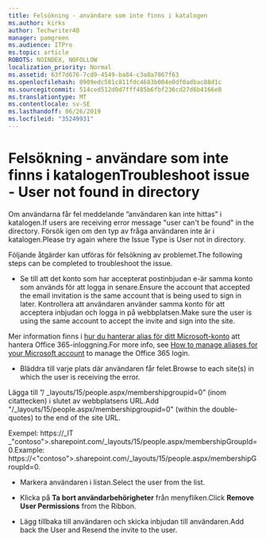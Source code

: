```yaml
---
title: Felsökning - användare som inte finns i katalogen
ms.author: kirks
author: Techwriter40
manager: pamgreen
ms.audience: ITPro
ms.topic: article
ROBOTS: NOINDEX, NOFOLLOW
localization_priority: Normal
ms.assetid: 63f7d676-7cd9-4549-ba84-c3a8a7867f63
ms.openlocfilehash: 0909edc581c811fdc4683b004e0df0adbac88d1c
ms.sourcegitcommit: 514ced512d0d7fff485b6fbf236cd27d6b4166e0
ms.translationtype: MT
ms.contentlocale: sv-SE
ms.lasthandoff: 06/26/2019
ms.locfileid: "35249931"
---
```

# <a name="troubleshoot-issue---user-not-found-in-directory"></a><span data-ttu-id="f4a58-102">Felsökning - användare som inte finns i katalogen</span><span class="sxs-lookup"><span data-stu-id="f4a58-102">Troubleshoot issue - User not found in directory</span></span>

<span data-ttu-id="f4a58-103">Om användarna får fel meddelande ”användaren kan inte hittas” i katalogen.</span><span class="sxs-lookup"><span data-stu-id="f4a58-103">If users are receiving error message "user can't be found" in the directory.</span></span> <span data-ttu-id="f4a58-104">Försök igen om den typ av fråga användaren inte är i katalogen.</span><span class="sxs-lookup"><span data-stu-id="f4a58-104">Please try again where the Issue Type is User not in directory.</span></span>

<span data-ttu-id="f4a58-105">Följande åtgärder kan utföras för felsökning av problemet.</span><span class="sxs-lookup"><span data-stu-id="f4a58-105">The following steps can be completed to troubleshoot the issue.</span></span>

- <span data-ttu-id="f4a58-106">Se till att det konto som har accepterat postinbjudan e-är samma konto som används för att logga in senare.</span><span class="sxs-lookup"><span data-stu-id="f4a58-106">Ensure the account that accepted the email invitation is the same account that is being used to sign in later.</span></span> <span data-ttu-id="f4a58-107">Kontrollera att användaren använder samma konto för att acceptera inbjudan och logga in på webbplatsen.</span><span class="sxs-lookup"><span data-stu-id="f4a58-107">Make sure the user is using the same account to accept the invite and sign into the site.</span></span> 

<span data-ttu-id="f4a58-108">Mer information finns i [hur du hanterar alias för ditt Microsoft-konto</a> att hantera Office 365-inloggning](https://support.microsoft.com/help/12407/microsoft-account-how-to-manage-aliases).</span><span class="sxs-lookup"><span data-stu-id="f4a58-108">For more info, see [How to manage aliases for your Microsoft account</a> to manage the Office 365 login](https://support.microsoft.com/help/12407/microsoft-account-how-to-manage-aliases).</span></span> 

- <span data-ttu-id="f4a58-109">Bläddra till varje plats där användaren får felet.</span><span class="sxs-lookup"><span data-stu-id="f4a58-109">Browse to each site(s) in which the user is receiving the error.</span></span> 

<span data-ttu-id="f4a58-110">Lägga till ”/ _layouts/15/people.aspx/membershipgroupid=0” (inom citattecken) i slutet av webbplatsens URL.</span><span class="sxs-lookup"><span data-stu-id="f4a58-110">Add "/_layouts/15/people.aspx/membershipgroupid=0" (within the double-quotes) to the end of the site URL.</span></span> 

<span data-ttu-id="f4a58-111">Exempel: https://_lT _"contoso">.sharepoint.com/_layouts/15/people.aspx/membershipGroupId=0.</span><span class="sxs-lookup"><span data-stu-id="f4a58-111">Example: https://<"contoso">.sharepoint.com/_layouts/15/people.aspx/membershipGroupId=0.</span></span>

- <span data-ttu-id="f4a58-112">Markera användaren i listan.</span><span class="sxs-lookup"><span data-stu-id="f4a58-112">Select the user from the list.</span></span>

- <span data-ttu-id="f4a58-113">Klicka på **Ta bort användarbehörigheter** från menyfliken.</span><span class="sxs-lookup"><span data-stu-id="f4a58-113">Click **Remove User Permissions** from the Ribbon.</span></span> 
-  <span data-ttu-id="f4a58-114">Lägg tillbaka till användaren och skicka inbjudan till användaren.</span><span class="sxs-lookup"><span data-stu-id="f4a58-114">Add back the User and Resend the invite to the user.</span></span>

